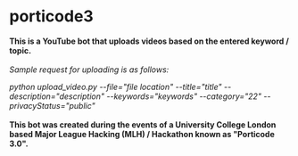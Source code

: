 # porticode3
<b>
This is a YouTube bot that uploads videos based on the entered keyword / topic.
</b>

<br>
<br>

<i>
Sample request for uploading is as follows:

python upload_video.py --file="file location"
--title="title"
--description="description"
--keywords="keywords"
--category="22"
--privacyStatus="public"
</i>
</br>
</br>
<b>
This bot was created during the events of a University College London based Major League Hacking (MLH) / Hackathon known as "Porticode 3.0".
</b>
